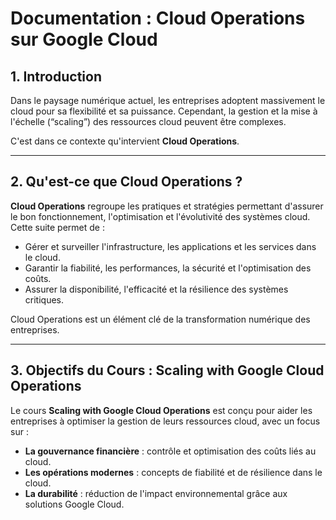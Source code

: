 
# Documentation : Cloud Operations sur Google Cloud

## 1. Introduction

Dans le paysage numérique actuel, les entreprises adoptent massivement le cloud pour sa flexibilité et sa puissance. Cependant, la gestion et la mise à l'échelle (“scaling”) des ressources cloud peuvent être complexes.

C'est dans ce contexte qu'intervient **Cloud Operations**.

---

## 2. Qu'est-ce que Cloud Operations ?

**Cloud Operations** regroupe les pratiques et stratégies permettant d'assurer le bon fonctionnement, l'optimisation et l'évolutivité des systèmes cloud. Cette suite permet de :

- Gérer et surveiller l'infrastructure, les applications et les services dans le cloud.
- Garantir la fiabilité, les performances, la sécurité et l'optimisation des coûts.
- Assurer la disponibilité, l'efficacité et la résilience des systèmes critiques.

Cloud Operations est un élément clé de la transformation numérique des entreprises.

---

## 3. Objectifs du Cours : Scaling with Google Cloud Operations

Le cours **Scaling with Google Cloud Operations** est conçu pour aider les entreprises à optimiser la gestion de leurs ressources cloud, avec un focus sur :

- **La gouvernance financière** : contrôle et optimisation des coûts liés au cloud.
- **Les opérations modernes** : concepts de fiabilité et de résilience dans le cloud.
- **La durabilité** : réduction de l'impact environnemental grâce aux solutions Google Cloud.


